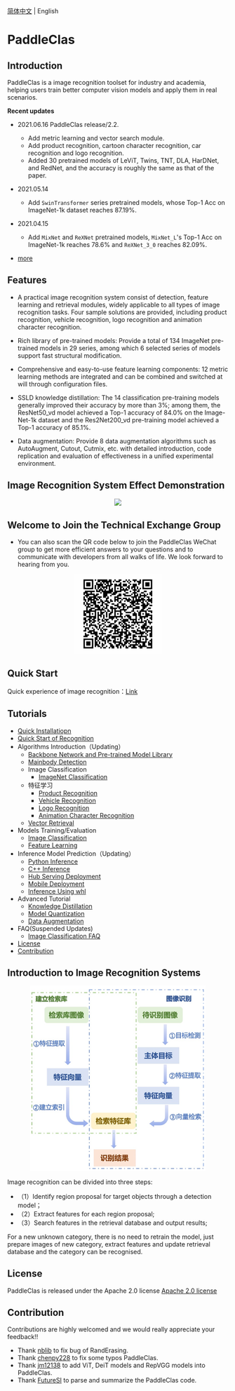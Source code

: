 [简体中文](README.md) | English

# PaddleClas

## Introduction

PaddleClas is a image recognition toolset for industry and academia, helping users train better computer vision models and apply them in real scenarios.

**Recent updates**

- 2021.06.16 PaddleClas release/2.2.
   - Add metric learning and vector search module.
   - Add product recognition, cartoon character recognition, car recognition and logo recognition.
   - Added 30 pretrained models of LeViT, Twins, TNT, DLA, HarDNet, and RedNet, and the accuracy is roughly the same as that of the paper.

- 2021.05.14
   - Add `SwinTransformer` series pretrained models, whose Top-1 Acc on ImageNet-1k dataset reaches 87.19%.

- 2021.04.15
   - Add `MixNet` and `ReXNet` pretrained models, `MixNet_L`'s Top-1 Acc on ImageNet-1k reaches 78.6% and `ReXNet_3_0` reaches 82.09%.

- [more](./docs/en/update_history_en.md)

## Features

- A practical image recognition system consist of detection, feature learning and retrieval modules, widely applicable to all types of image recognition tasks.
Four sample solutions are provided, including product recognition, vehicle recognition, logo recognition and animation character recognition.

- Rich library of pre-trained models: Provide a total of 134 ImageNet pre-trained models in 29 series, among which 6 selected series of models support fast structural modification.

- Comprehensive and easy-to-use feature learning components: 12 metric learning methods are integrated and can be combined and switched at will through configuration files.

- SSLD knowledge distillation: The 14 classification pre-training models generally improved their accuracy by more than 3%; among them, the ResNet50_vd model achieved a Top-1 accuracy of 84.0% on the Image-Net-1k dataset and the Res2Net200_vd pre-training model achieved a Top-1 accuracy of 85.1%.

- Data augmentation: Provide 8 data augmentation algorithms such as AutoAugment, Cutout, Cutmix, etc.  with detailed introduction, code replication and evaluation of effectiveness in a unified experimental environment.

 

## Image Recognition System Effect Demonstration
<div align="center">
<img src="./docs/images/recognition.gif"  width = "400" />
</div>

## Welcome to Join the Technical Exchange Group

* You can also scan the QR code below to join the PaddleClas WeChat group to get more efficient answers to your questions and to communicate with developers from all walks of life. We look forward to hearing from you.

<div align="center">
<img src="./docs/images/wx_group.png"  width = "200" />
</div>

## Quick Start 
Quick experience of image recognition：[Link](./docs/zh_CN/tutorials/quick_start_recognition.md)

## Tutorials

- [Quick Installatiopn](./docs/zh_CN/tutorials/install.md)
- [Quick Start of Recognition](./docs/zh_CN/tutorials/quick_start_recognition.md)
- Algorithms Introduction（Updating）
    - [Backbone Network and Pre-trained Model Library](./docs/zh_CN/models/models_intro.md)
    - [Mainbody Detection](./docs/zh_CN/application/object_detection.md)
    - Image Classification
        - [ImageNet Classification](./docs/zh_CN/tutorials/quick_start_professional.md)
    - 特征学习
        - [Product Recognition](./docs/zh_CN/application/product_recognition.md)
        - [Vehicle Recognition](./docs/zh_CN/application/vehicle_reid.md)
        - [Logo Recognition](./docs/zh_CN/application/logo_recognition.md)
        - [Animation Character Recognition](./docs/zh_CN/application/cartoon_character_recognition.md)
    - [Vector Retrieval](./deploy/vector_search/README.md)
- Models Training/Evaluation
    - [Image Classification](./docs/zh_CN/tutorials/getting_started.md)
    - [Feature Learning](./docs/zh_CN/application/feature_learning.md)
- Inference Model Prediction（Updating）
    - [Python Inference](./docs/zh_CN/tutorials/getting_started.md)
    - [C++ Inference](./deploy/cpp_infer/readme.md)
    - [Hub Serving Deployment](./deploy/hubserving/readme.md)
    - [Mobile Deployment](./deploy/lite/readme.md)
    - [Inference Using whl](./docs/zh_CN/whl.md)
- Advanced Tutorial
    - [Knowledge Distillation](./docs/zh_CN/advanced_tutorials/distillation/distillation.md)
    - [Model Quantization](./docs/zh_CN/extension/paddle_quantization.md)
    - [Data Augmentation](./docs/zh_CN/advanced_tutorials/image_augmentation/ImageAugment.md)
- FAQ(Suspended Updates)
    - [Image Classification FAQ](docs/zh_CN/faq.md)
- [License](#License)
- [Contribution](#Contribution)


## Introduction to Image Recognition Systems

<a name="Introduction to Image Recognition Systems"></a>
<div align="center">
<img src="./docs/images/structure.png"  width = "400" />
</div>

Image recognition can be divided into three steps:
- （1）Identify region proposal for target objects through a detection model；
- （2）Extract features for each region proposal;
- （3）Search features in the retrieval database and output results;

For a new unknown category, there is no need to retrain the model, just prepare images of new category, extract features and update retrieval database and the category can be recognised.

<a name="License"></a>

## License
PaddleClas is released under the Apache 2.0 license <a href="https://github.com/PaddlePaddle/PaddleCLS/blob/master/LICENSE">Apache 2.0 license</a>


<a name="Contribution"></a>
## Contribution
Contributions are highly welcomed and we would really appreciate your feedback!!


- Thank [nblib](https://github.com/nblib) to fix bug of RandErasing.
- Thank [chenpy228](https://github.com/chenpy228) to fix some typos PaddleClas.
- Thank [jm12138](https://github.com/jm12138) to add ViT, DeiT models and RepVGG models into PaddleClas.
- Thank [FutureSI](https://aistudio.baidu.com/aistudio/personalcenter/thirdview/76563) to parse and summarize the PaddleClas code.
